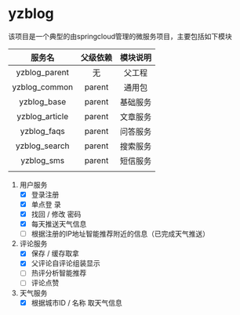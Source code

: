 # yzblog

该项目是一个典型的由springcloud管理的微服务项目，主要包括如下模块

|     服务名     | 父级依赖 | 模块说明 |
| :------------: | :------: | :------: |
| yzblog_parent  |    无    |  父工程  |
| yzblog_common  |  parent  |  通用包  |
|  yzblog_base   |  parent  | 基础服务 |
| yzblog_article |  parent  | 文章服务 |
|  yzblog_faqs   |  parent  | 问答服务 |
| yzblog_search  |  parent  | 搜索服务 |
|   yzblog_sms   |  parent  | 短信服务 |
|                |          |       |

1. 用户服务
   - [x] 登录注册
   - [x] 单点登 录
   - [x] 找回 / 修改 密码
   - [x] 每天推送天气信息
   - [ ] 根据注册的IP地址智能推荐附近的信息（已完成天气推送）
2. 评论服务
   - [x] 保存 / 缓存取拿
   - [x] 父评论自评论组装显示
   - [ ] 热评分析智能推荐
   - [ ] 评论点赞
3. 天气服务
   - [x] 根据城市ID / 名称 取天气信息